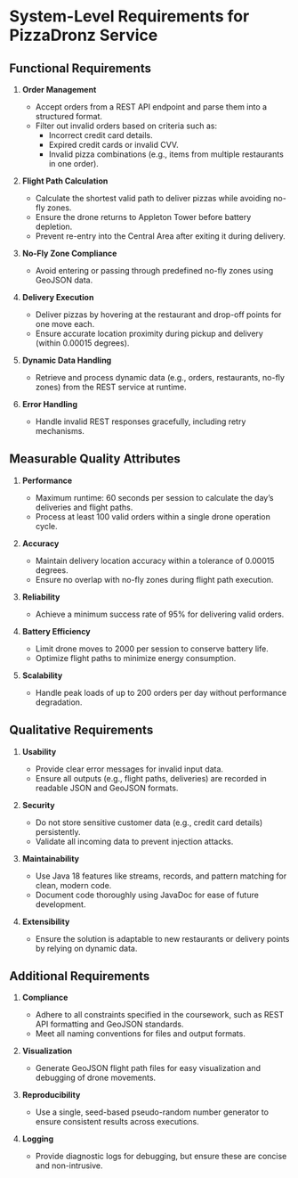# System-Level Requirements for PizzaDronz Service

## Functional Requirements
1. **Order Management**
   - Accept orders from a REST API endpoint and parse them into a structured format.
   - Filter out invalid orders based on criteria such as:
     - Incorrect credit card details.
     - Expired credit cards or invalid CVV.
     - Invalid pizza combinations (e.g., items from multiple restaurants in one order).
     
2. **Flight Path Calculation**
   - Calculate the shortest valid path to deliver pizzas while avoiding no-fly zones.
   - Ensure the drone returns to Appleton Tower before battery depletion.
   - Prevent re-entry into the Central Area after exiting it during delivery.

3. **No-Fly Zone Compliance**
   - Avoid entering or passing through predefined no-fly zones using GeoJSON data.

4. **Delivery Execution**
   - Deliver pizzas by hovering at the restaurant and drop-off points for one move each.
   - Ensure accurate location proximity during pickup and delivery (within 0.00015 degrees).

5. **Dynamic Data Handling**
   - Retrieve and process dynamic data (e.g., orders, restaurants, no-fly zones) from the REST service at runtime.

6. **Error Handling**
   - Handle invalid REST responses gracefully, including retry mechanisms.

## Measurable Quality Attributes
1. **Performance**
   - Maximum runtime: 60 seconds per session to calculate the day’s deliveries and flight paths.
   - Process at least 100 valid orders within a single drone operation cycle.

2. **Accuracy**
   - Maintain delivery location accuracy within a tolerance of 0.00015 degrees.
   - Ensure no overlap with no-fly zones during flight path execution.

3. **Reliability**
   - Achieve a minimum success rate of 95% for delivering valid orders.

4. **Battery Efficiency**
   - Limit drone moves to 2000 per session to conserve battery life.
   - Optimize flight paths to minimize energy consumption.

5. **Scalability**
   - Handle peak loads of up to 200 orders per day without performance degradation.

## Qualitative Requirements
1. **Usability**
   - Provide clear error messages for invalid input data.
   - Ensure all outputs (e.g., flight paths, deliveries) are recorded in readable JSON and GeoJSON formats.

2. **Security**
   - Do not store sensitive customer data (e.g., credit card details) persistently.
   - Validate all incoming data to prevent injection attacks.

3. **Maintainability**
   - Use Java 18 features like streams, records, and pattern matching for clean, modern code.
   - Document code thoroughly using JavaDoc for ease of future development.

4. **Extensibility**
   - Ensure the solution is adaptable to new restaurants or delivery points by relying on dynamic data.

## Additional Requirements
1. **Compliance**
   - Adhere to all constraints specified in the coursework, such as REST API formatting and GeoJSON standards.
   - Meet all naming conventions for files and output formats.

2. **Visualization**
   - Generate GeoJSON flight path files for easy visualization and debugging of drone movements.

3. **Reproducibility**
   - Use a single, seed-based pseudo-random number generator to ensure consistent results across executions.

4. **Logging**
   - Provide diagnostic logs for debugging, but ensure these are concise and non-intrusive.